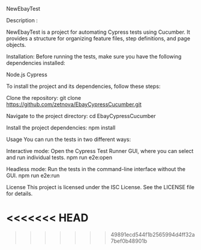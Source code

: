 

NewEbayTest

Description :

NewEbayTest is a project for automating Cypress tests using Cucumber.
It provides a structure for organizing feature files, step definitions, and page objects.

Installation:
Before running the tests, make sure you have the following dependencies installed:

Node.js
Cypress

To install the project and its dependencies, follow these steps:

Clone the repository:
git clone https://github.com/zetnova/EbayCypressCucumber.git

Navigate to the project directory:
cd EbayCypressCucumber

Install the project dependencies:
npm install

Usage
You can run the tests in two different ways:

Interactive mode: Open the Cypress Test Runner GUI, where you can select and run individual tests.
npm run e2e:open

Headless mode: Run the tests in the command-line interface without the GUI.
npm run e2e:run


License
This project is licensed under the ISC License. See the LICENSE file for details.





<<<<<<< HEAD
=======


>>>>>>> 49891ecd544f1b2565994d4ff32a7bef0b48901b
